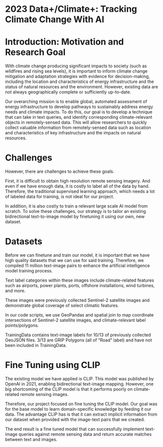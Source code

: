 # 2023 Data+/Climate+: Tracking Climate Change With AI

# Introduction: Motivation and Research Goal

With climate change producing significant impacts to society (such as wildfires and rising sea levels), it is important to inform climate change mitigation and adaptation strategies with evidence for decision-making, including the location and characteristics of energy infrastructure and the status of natural resources and the environment. However, existing data are not always geographically complete or sufficiently up-to-date. 

Our overarching mission is to enable global, automated assessment of energy infrastructure to develop pathways to sustainably address energy needs and climate impacts. To do this, our goal is to develop a technique that can take in text queries, and identify corresponding climate-relevant objects in remotely-sensed data. This will allow researchers to quickly collect valuable information from remotely-sensed data such as location and characteristics of key infrastructure and the impacts on natural resources.

# Challenges

However, there are challenges to achieve these goals. 

First, it is difficult to obtain high resolution remote sensing imagery. And even if we have enough data, it is costly to label all of the data by hand. Therefore, the traditional supervised learning approach, which needs a lot of labeled data for training, is not ideal for our project.

In addition, it is also costly to train a relevant large scale AI model from scratch. To solve these challenges, our strategy is to tailor an existing bidirectional text-to-image model by finetuning it using our own, new dataset.

# Datasets

Before we can finetune and train our model, it is important that we have high quality datasets that we can use for said training. Therefore, we compiled 11 million text-image pairs to enhance the artificial intelligence model training process. 

Text label categories within these images include climate-related features such as airports, power plants, ports, offshore installations, wind turbines, and more. 

These images were previously collected Sentinel-2 satellite images and demonstrate global coverage of select climatic features. 

In our code scripts, we use GeoPandas and spatial join to map coordinate intersections of Sentinel-2 satellite images, and climate-relevant label points/polygons.

TrainingData contains text-image labels for 10/13 of previously collected GeoJSON files. 3/13 are GRIP Polygons (all of “Road” label) and have not been included in TrainingData. 

# Fine Tuning using CLIP

The existing model we have applied is CLIP. This model was published by OpenAI in 2021, enabling bidirectional text-image mapping. However, one big shortcoming of the CLIP model is that it performs poorly on climate-related remote sensing images. 

Therefore, our project focused on fine tuning the CLIP model. Our goal was for the base model to learn domain-specific knowledge by feeding it our data. The advantage CLIP has is that it can extract implicit information from our dataset when provided with the image-text pairs that we created. 

The end result is a fine tuned model that can successfully implement text-image queries against remote sensing data and return accurate matches between text and images. 
